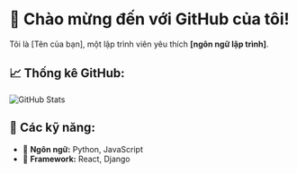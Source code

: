 # 🌟 Chào mừng đến với GitHub của tôi!
Tôi là [Tên của bạn], một lập trình viên yêu thích __[ngôn ngữ lập trình]__.

## 📈 Thống kê GitHub:
![GitHub Stats](https://github-readme-stats.vercel.app/api?username=<username>&show_icons=true&theme=radical)

## 🚀 Các kỹ năng:
- 🔹 **Ngôn ngữ:** Python, JavaScript
- 🔹 **Framework:** React, Django
